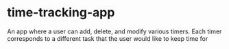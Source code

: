 # time-tracking-app
An app where a user can add, delete, and modify various timers. Each timer corresponds to a different task that the user would like to keep time for
